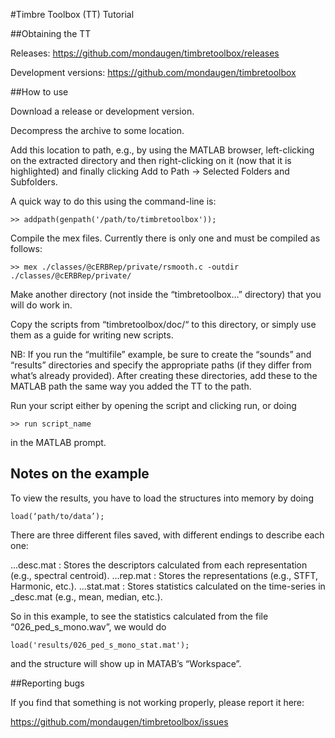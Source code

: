 #Timbre Toolbox (TT) Tutorial

##Obtaining the TT

Releases:
https://github.com/mondaugen/timbretoolbox/releases

Development versions:
https://github.com/mondaugen/timbretoolbox

##How to use

Download a release or development version.

Decompress the archive to some location.

Add this location to path, e.g., by using the MATLAB browser, left-clicking on the extracted directory and then right-clicking on it (now that it is highlighted) and finally clicking Add to Path -> Selected Folders and Subfolders.

A quick way to do this using the command-line is:

```
>> addpath(genpath('/path/to/timbretoolbox'));
```

Compile the mex files. Currently there is only one and must be compiled as
follows:

```
>> mex ./classes/@cERBRep/private/rsmooth.c -outdir ./classes/@cERBRep/private/
```

Make another directory (not inside the “timbretoolbox…” directory) that you will do work in.

Copy the scripts from “timbretoolbox/doc/“ to this directory, or simply use them as a guide for writing new scripts.

NB: If you run the “multifile” example, be sure to create the “sounds” and “results” directories and specify the appropriate paths (if they differ from what’s already provided). After creating these directories, add these to the MATLAB path the same way you added the TT to the path.

Run your script either by opening the script and clicking run, or doing
```
>> run script_name
```
in the MATLAB prompt.

## Notes on the example

To view the results, you have to load the structures into memory by doing
```
load(‘path/to/data’);
```
There are three different files saved, with different endings to describe each one:

...desc.mat :
Stores the descriptors calculated from each representation (e.g., spectral centroid).
...rep.mat :
Stores the representations (e.g., STFT, Harmonic, etc.).
...stat.mat :
Stores statistics calculated on the time-series in _desc.mat (e.g., mean, median, etc.).

So in this example, to see the statistics calculated from the file “026_ped_s_mono.wav”, we would do
```
load('results/026_ped_s_mono_stat.mat');
```
and the structure will show up in MATAB’s “Workspace”.

##Reporting bugs

If you find that something is not working properly, please report it here:

https://github.com/mondaugen/timbretoolbox/issues
